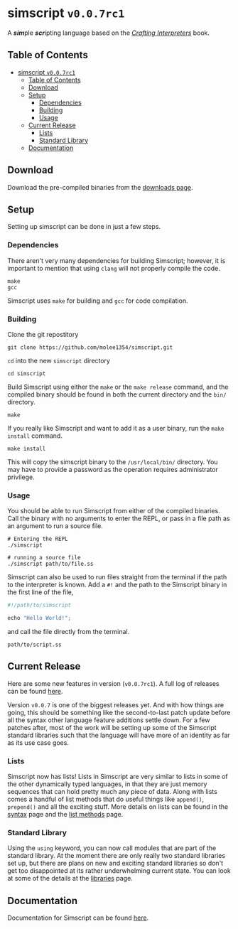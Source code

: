 # simscript `v0.0.7rc1`

A ***sim***ple ***scr***ipting language based on the [*Crafting Interpreters*](https://craftinginterpreters.com/) book.

## Table of Contents

- [simscript `v0.0.7rc1`](#simscript-v007rc1)
  - [Table of Contents](#table-of-contents)
  - [Download](#download)
  - [Setup](#setup)
    - [Dependencies](#dependencies)
    - [Building](#building)
    - [Usage](#usage)
  - [Current Release](#current-release)
    - [Lists](#lists)
    - [Standard Library](#standard-library)
  - [Documentation](#documentation)

## Download

Download the pre-compiled binaries from the [downloads page](./docs/downloads.md).

## Setup

Setting up simscript can be done in just a few steps.

### Dependencies

There aren't very many dependencies for building Simscript; however, it is important to mention that using `clang` will not properly compile the code.

```shell
make
gcc
```

Simscript uses `make` for building and `gcc` for code compilation.

### Building

Clone the git repostitory

```shell
git clone https://github.com/molee1354/simscript.git
```

`cd` into the new `simscript` directory

```shell
cd simscript
```

Build Simscript using either the `make` or the `make release` command, and the compiled binary should be found in both the current directory and the `bin/` directory.

```shell
make
```

If you really like Simscript and want to add it as a user binary, run the `make install` command.

```shell
make install
```

This will copy the simscript binary to the `/usr/local/bin/` directory. You may have to provide a password as the operation requires administrator privilege.

### Usage

You should be able to run Simscript from either of the compiled binaries. Call the binary with no arguments to enter the REPL, or pass in a file path as an argument to run a source file.

```shell
# Entering the REPL
./simscript

# running a source file
./simscript path/to/file.ss
```

Simscript can also be used to run files straight from the terminal if the path to the interpreter is known. Add a `#!` and the path to the Simscript binary in the first line of the file,

```javascript
#!/path/to/simscript

echo "Hello World!";
```

and call the file directly from the terminal.

```shell
path/to/script.ss
```

## Current Release

Here are some new features in version (`v0.0.7rc1`). A full log of releases can be found [here](./docs/release.md).

Version `v0.0.7` is one of the biggest releases yet. And with how things are going, this should be something like the second-to-last patch update before all the syntax other language feature additions settle down. For a few patches after, most of the work will be setting up some of the Simscript standard libraries such that the language will have more of an identity as far as its use case goes.

### Lists

Simscript now has lists! Lists in Simscript are very similar to lists in some of the other dynamically typed languages, in that they are just memory sequences that can hold pretty much any piece of data. Along with lists comes a handful of list methods that do useful things like `append()`, `prepend()` and all the exciting stuff. More details on lists can be found in the [syntax](./docs/syntax.md) page and the [list methods](./docs/functions/lists.md) page.

### Standard Library

Using the `using` keyword, you can now call modules that are part of the standard library. At the moment there are only really two standard libraries set up, but there are plans on new and exciting standard libraries so don't get too disappointed at its rather underwhelming current state. You can look at some of the details at the [libraries](./docs/libraries/libs.md) page.

## Documentation

Documentation for Simscript can be found [here](./docs/syntax.md).
